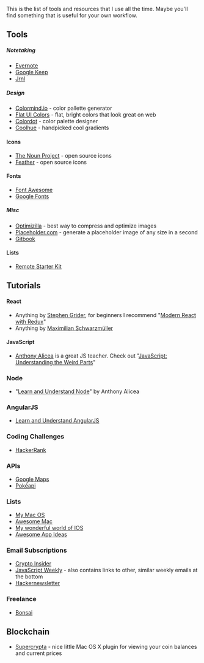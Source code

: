 This is the list of tools and resources that I use all the time.  Maybe you'll find something that is useful for your own workflow.

## Tools

##### Notetaking

- [Evernote](https://evernote.com/)
- [Google Keep](https://keep.google.com)
- [Jrnl](http://jrnl.sh/)

##### Design

- [Colormind.io](http://colormind.io/) - color pallette generator
- [Flat UI Colors](http://flatuicolors.com/) - flat, bright colors that look great on web
- [Colordot](https://color.hailpixel.com) - color palette designer
- [Coolhue](https://webkul.github.io/coolhue/) - handpicked cool gradients

#### Icons

- [The Noun Project](https://thenounproject.com) - open source icons
- [Feather](https://feathericons.com/) - open source icons

#### Fonts

- [Font Awesome](http://fontawesome.io/)
- [Google Fonts](https://fonts.google.com/)

##### Misc

- [Optimizilla](http://optimizilla.com/) - best way to compress and optimize images
- [Placeholder.com](https://placeholder.com/) - generate a placeholder image of any size in a second
- [Gitbook](https://www.gitbook.com/)

#### Lists

- [Remote Starter Kit](http://www.remotestarterkit.com/)

## Tutorials

#### React

- Anything by [Stephen Grider](https://www.udemy.com/user/sgslo/), for beginners I recommend "[Modern React with Redux](https://www.udemy.com/react-redux/)"
- Anything by [Maximilian Schwarzmüller](https://www.udemy.com/user/maximilian-schwarzmuller/)

#### JavaScript

- [Anthony Alicea](https://www.udemy.com/user/anthonypalicea/) is a great JS teacher. Check out "[JavaScript: Understanding the Weird Parts](https://www.udemy.com/understand-javascript/)"

### Node

- "[Learn and Understand Node](https://www.udemy.com/understand-nodejs/)" by Anthony Alicea

### AngularJS

- [Learn and Understand AngularJS](https://udemy-images.udemy.com/course/240x135/289230_1056_16.jpg)

### Coding Challenges

- [HackerRank](https://www.hackerrank.com/)

### APIs

- [Google Maps](https://developers.google.com/maps/)
- [Pokéapi](https://pokeapi.co/)

### Lists

- [My Mac OS](https://github.com/nikitavoloboev/my-mac-os)
- [Awesome Mac](https://github.com/jaywcjlove/awesome-mac)
- [My wonderful world of IOS](https://github.com/nikitavoloboev/my-ios)
- [Awesome App Ideas](https://github.com/tastejs/awesome-app-ideas)

### Email Subscriptions

- [Crypto Insider](https://cryptoinsider.21mil.com/)
- [JavaScript Weekly](http://javascriptweekly.com/) - also contains links to other, similar weekly emails at the bottom
- [Hackernewsletter](http://www.hackernewsletter.com/)

### Freelance

- [Bonsai](https://www.hellobonsai.com/)

## Blockchain

- [Supercrypta](https://supercrypta.github.io/supercrypta/) - nice little Mac OS X plugin for viewing your coin balances and current prices
